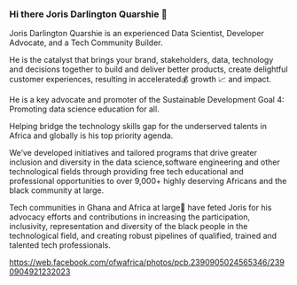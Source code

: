 ### Hi there Joris Darlington Quarshie 👋
Joris Darlington Quarshie is an experienced Data Scientist, Developer Advocate, and a Tech Community Builder.

He is the catalyst that brings your brand, stakeholders, data, technology and decisions together to build and deliver better products, create delightful customer experiences, resulting in accelerated💰 growth 📈 and impact.

He is a key advocate and promoter of the Sustainable Development Goal 4: Promoting data science education for all.

Helping bridge the technology skills gap for the underserved talents in Africa and globally is his top priority agenda.

We’ve developed initiatives and tailored programs that drive greater inclusion and diversity in the data science,software engineering and other technological fields through providing free tech educational and professional opportunities to over 9,000+ highly deserving Africans and the black community at large.

Tech communities in Ghana and Africa at large🏅 have feted Joris for his advocacy efforts and contributions in increasing the participation, inclusivity, representation and diversity of the black people in the technological field, and creating robust pipelines of qualified, trained and talented tech professionals.

https://web.facebook.com/ofwafrica/photos/pcb.2390905024565346/2390904921232023
